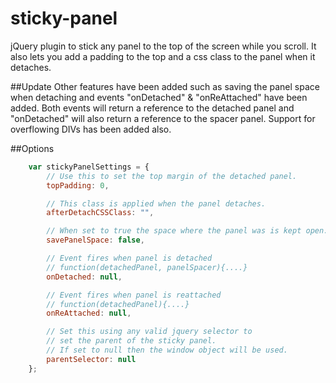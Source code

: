 # sticky-panel
jQuery plugin to stick any panel to the top of the screen while you scroll. It also lets you add a padding to the top and a css class to the panel when it detaches.

##Update
Other features have been added such as saving the panel space when detaching and events "onDetached" & "onReAttached" have been added. Both events will return a reference to the detached panel and "onDetached" will also return a reference to the spacer panel. Support for overflowing DIVs has been added also.

##Options
````javascript
    var stickyPanelSettings = {
        // Use this to set the top margin of the detached panel.
        topPadding: 0,

        // This class is applied when the panel detaches.
        afterDetachCSSClass: "",

        // When set to true the space where the panel was is kept open.
        savePanelSpace: false,

        // Event fires when panel is detached
        // function(detachedPanel, panelSpacer){....}
        onDetached: null,

        // Event fires when panel is reattached
        // function(detachedPanel){....}
        onReAttached: null,

        // Set this using any valid jquery selector to 
        // set the parent of the sticky panel.
        // If set to null then the window object will be used.
        parentSelector: null
    };
